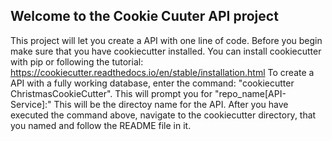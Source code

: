 Welcome to the Cookie Cuuter API project
----------------------------------------
This project will let you create a API with one line of code.
Before you begin make sure that you have cookiecutter installed. You can install cookiecutter with
pip or following the tutorial: https://cookiecutter.readthedocs.io/en/stable/installation.html
To create a API with a fully working database, enter the command: "cookiecutter ChristmasCookieCutter".
This will prompt you for "repo_name[API-Service]:" This will be the directoy name for the API.
After you have executed the command above, navigate to the cookiecutter directory, that you named and follow the README file in it.

